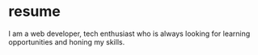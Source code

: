 # resume
I am a web developer, tech enthusiast who is always looking for learning opportunities and honing my skills.
